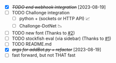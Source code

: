 * [X] ~~*TODO end webhook integration*~~ [2023-08-19]
* [ ] TODO Challonge integration
  * [ ] python + (sockets or HTTP API) 📈
  * [ ] Challonge-DotNet 📉
* [ ] TODO new font (Thanks to [#2](https://github.com/Tumpa-Prizrak/Tournament-Engine/discussions/2))
* [ ] TODO stockfish eval (via sidebar) (Thanks to [#1](https://github.com/Tumpa-Prizrak/Tournament-Engine/discussions/1))
* [ ] TODO README.md
* [X] ~~*args for addBot.py + refactor*~~ [2023-08-19]
* [ ] fast forward, but not THAT fast

